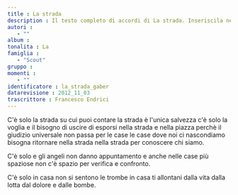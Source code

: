 ```yaml
--- 
title : La strada
description : Il testo completo di accordi di La strada. Inseriscila nel tuo canzoniere!
autori : 
   - ""
album : 
tonalita : La
famiglia : 
   - "Scout"
gruppo : 
momenti : 
   - ""
identificatore : la_strada_gaber
datarevisione : 2012_11_03
trascrittore : Francesco Endrici
--- 
```




C'è solo la strada su cui puoi contare 
la strada è l'unica salvezza 
c'è solo la voglia e il bisogno di uscire 
di esporsi nella strada e nella piazza 
perchè il giudizio universale non passa per le case 
le case dove noi ci nascondiamo 
bisogna ritornare nella strada 
nella strada per conoscere chi siamo.


C'è solo 
e gli angeli non danno appuntamento 
e anche nelle case più spaziose 
non c'è spazio per verifica e confronto. 


C'è solo 
in casa non si sentono le trombe 
in casa ti allontani dalla vita 
dalla lotta dal dolore e dalle bombe.


